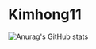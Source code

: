 # Kimhong11
![Anurag's GitHub stats](https://github-readme-stats.vercel.app/api?username=kimhong0111&show=reviews,discussions_started,discussions_answered,prs_merged,prs_merged_percentage)
